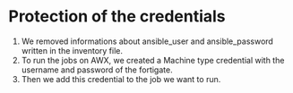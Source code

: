 # Protection of the credentials

1. We removed informations about ansible_user and ansible_password written in the inventory file. 
2. To run the jobs on AWX, we created a Machine type credential with the username and password of the fortigate. 
3. Then we add this credential to the job we want to run.
